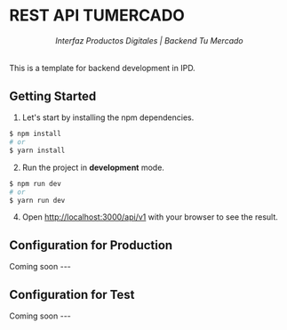 # REST API TUMERCADO

<h6 align="center">Interfaz Productos Digitales | Backend Tu Mercado</h6>

This is a template for backend development in IPD.

## Getting Started

1. Let's start by installing the npm dependencies.
   
```bash
$ npm install
# or
$ yarn install
```
2. Run the project in <b>development</b> mode.
   
```bash
$ npm run dev 
# or
$ yarn run dev
```

4. Open [http://localhost:3000/api/v1](http://localhost:3000/api/v1) with your browser to see the result.

## Configuration for Production
Coming soon ---

## Configuration for Test
Coming soon ---
